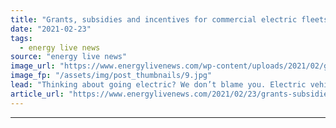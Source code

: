 ```yaml
---
title: "Grants, subsidies and incentives for commercial electric fleets"
date: "2021-02-23"
tags: 
  - energy live news
source: "energy live news"
image_url: "https://www.energylivenews.com/wp-content/uploads/2021/02/grants-and-incentives.jpg"
image_fp: "/assets/img/post_thumbnails/9.jpg"
lead: "Thinking about going electric? We don’t blame you. Electric vehicles (EVs) are the future of driving and key to a zero-carbon future."
article_url: "https://www.energylivenews.com/2021/02/23/grants-subsidies-and-incentives-for-commercial-electric-fleets/"
---
```


---

